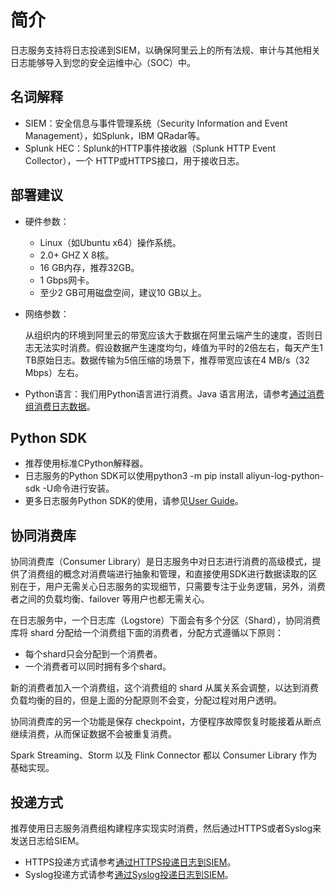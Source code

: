 # 简介

日志服务支持将日志投递到SIEM，以确保阿里云上的所有法规、审计与其他相关日志能够导入到您的安全运维中心（SOC）中。

## 名词解释

-   SIEM：安全信息与事件管理系统（Security Information and Event Management），如Splunk，IBM QRadar等。
-   Splunk HEC：Splunk的HTTP事件接收器（Splunk HTTP Event Collector），一个 HTTP或HTTPS接口，用于接收日志。

## 部署建议

-   硬件参数：
    -   Linux（如Ubuntu x64）操作系统。
    -   2.0+ GHZ X 8核。
    -   16 GB内存，推荐32GB。
    -   1 Gbps网卡。
    -   至少2 GB可用磁盘空间，建议10 GB以上。
-   网络参数：

    从组织内的环境到阿里云的带宽应该大于数据在阿里云端产生的速度，否则日志无法实时消费。假设数据产生速度均匀，峰值为平时的2倍左右，每天产生1 TB原始日志。数据传输为5倍压缩的场景下，推荐带宽应该在4 MB/s（32 Mbps）左右。

-   Python语言：我们用Python语言进行消费。Java 语言用法，请参考[通过消费组消费日志数据](/cn.zh-CN/消费与投递/实时消费/多语言应用/消费组消费/通过消费组消费日志数据.md)。

## Python SDK

-   推荐使用标准CPython解释器。
-   日志服务的Python SDK可以使用python3 -m pip install aliyun-log-python-sdk -U命令进行安装。
-   更多日志服务Python SDK的使用，请参见[User Guide](https://aliyun-log-python-sdk.readthedocs.io/README_CN.html)。

## 协同消费库

协同消费库（Consumer Library）是日志服务中对日志进行消费的高级模式，提供了消费组的概念对消费端进行抽象和管理，和直接使用SDK进行数据读取的区别在于，用户无需关心日志服务的实现细节，只需要专注于业务逻辑，另外，消费者之间的负载均衡、failover 等用户也都无需关心。

在日志服务中，一个日志库（Logstore）下面会有多个分区（Shard），协同消费库将 shard 分配给一个消费组下面的消费者，分配方式遵循以下原则：

-   每个shard只会分配到一个消费者。
-   一个消费者可以同时拥有多个shard。

新的消费者加入一个消费组，这个消费组的 shard 从属关系会调整，以达到消费负载均衡的目的，但是上面的分配原则不会变，分配过程对用户透明。

协同消费库的另一个功能是保存 checkpoint，方便程序故障恢复时能接着从断点继续消费，从而保证数据不会被重复消费。

Spark Streaming、Storm 以及 Flink Connector 都以 Consumer Library 作为基础实现。

## 投递方式

推荐使用日志服务消费组构建程序实现实时消费，然后通过HTTPS或者Syslog来发送日志给SIEM。

-   HTTPS投递方式请参考[通过HTTPS投递日志到SIEM](/cn.zh-CN/消费与投递/实时消费/第三方软件/通过HTTPS投递日志到SIEM.md)。
-   Syslog投递方式请参考[通过Syslog投递日志到SIEM](/cn.zh-CN/消费与投递/实时消费/第三方软件/通过Syslog投递日志到SIEM.md)。

